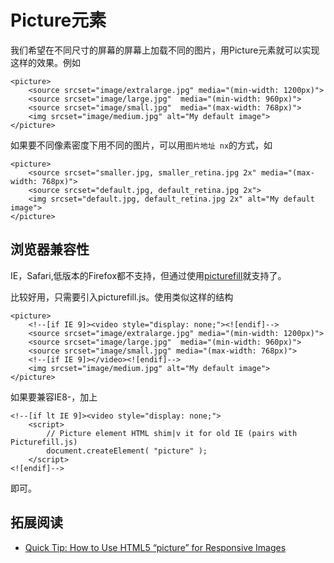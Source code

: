 # Picture元素
我们希望在不同尺寸的屏幕的屏幕上加载不同的图片，用Picture元素就可以实现这样的效果。例如
```
<picture>
    <source srcset="image/extralarge.jpg" media="(min-width: 1200px)">
    <source srcset="image/large.jpg"  media="(min-width: 960px)">
    <source srcset="image/small.jpg"  media="(max-width: 768px)">
    <img srcset="image/medium.jpg" alt="My default image">
</picture>
```

如果要不同像素密度下用不同的图片，可以用`图片地址 nx`的方式，如
```
<picture>
    <source srcset="smaller.jpg, smaller_retina.jpg 2x" media="(max-width: 768px)">
    <source srcset="default.jpg, default_retina.jpg 2x">
    <img srcset="default.jpg, default_retina.jpg 2x" alt="My default image">
</picture>
```

## 浏览器兼容性
IE，Safari,低版本的Firefox都不支持，但通过使用[picturefill](http://scottjehl.github.io/picturefill/)就支持了。

比较好用，只需要引入picturefill.js。使用类似这样的结构
```
<picture>
	<!--[if IE 9]><video style="display: none;"><![endif]-->
    <source srcset="image/extralarge.jpg" media="(min-width: 1200px)">
    <source srcset="image/large.jpg"  media="(min-width: 960px)">
    <source srcset="image/small.jpg" media="(max-width: 768px)">
    <!--[if IE 9]></video><![endif]-->
    <img srcset="image/medium.jpg" alt="My default image">
</picture>
```
如果要兼容IE8-，加上
```
<!--[if lt IE 9]><video style="display: none;">
    <script>
		// Picture element HTML shim|v it for old IE (pairs with Picturefill.js)
		document.createElement( "picture" );
	</script>
<![endif]-->
```
即可。

## 拓展阅读
* [Quick Tip: How to Use HTML5 “picture” for Responsive Images](http://webdesign.tutsplus.com/tutorials/quick-tip-how-to-use-html5-picture-for-responsive-images--cms-21015)